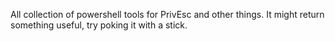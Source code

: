 All collection of powershell tools for PrivEsc and other things. It might return something useful, try poking it with a stick.
                                         
